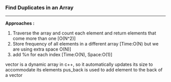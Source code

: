 ### **Find Duplicates in an Array**
---

**Approaches :**
1. Traverse the array and count each element and return elements that come more than one [O(N^2)]
2. Store frequency of all elements in a different array [Time:O(N) but we are using extra space O(N)]
3. add %n for each index [Time:O(N), Space:O(1)]

vector is a dynamic array in c++, so it automatically updates its size to accommodate its elements
pus_back is used to add element to the back of a vector